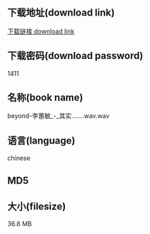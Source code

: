 ## 下载地址(download link)
[下载链接 download link](https://tutu365.netlify.app/?s=beyond-%E6%9D%8E%E8%95%99%E6%95%8F_-_%E5%85%B6%E5%AE%9E%E2%80%A6%E2%80%A6.wav)

## 下载密码(download password)
1411

## 名称(book name)
beyond-李蕙敏_-_其实…….wav.wav

## 语言(language)
chinese

## MD5


## 大小(filesize)
36.8 MB
